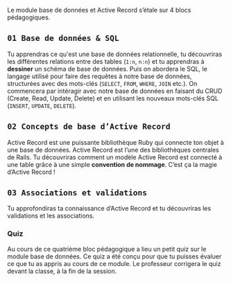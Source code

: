 Le module base de données et Active Record s’étale sur 4 blocs pédagogiques.

## `01 Base de données & SQL`

Tu apprendras ce qu'est une base de données relationnelle, tu découvriras les différentes relations entre des tables (`1:n`, `n:n`) et tu apprendras à **dessiner** un schéma de base de données. Puis on abordera le SQL, le langage utilisé pour faire des requêtes à notre base de données, structurées avec des mots-clés (`SELECT`, `FROM`, `WHERE`, `JOIN` etc.). On commencera par intéragir avec notre base de données en faisant du CRUD (Create, Read, Update, Delete) et en utilisant les nouveaux mots-clés SQL (`INSERT`, `UPDATE`, `DELETE`).

## `02 Concepts de base d’Active Record`

Active Record est une puissante bibliothèque Ruby qui connecte ton objet à une base de données. Active Record est l’une des bibliothèques centrales de Rails. Tu découvriras comment un modèle Active Record est connecté à une table grâce à une simple **convention de nommage**. C’est ça la magie d’Active Record !

## `03 Associations et validations`

Tu approfondiras ta connaissance d’Active Record et tu découvriras les validations et les associations.

### Quiz

Au cours de ce quatrième bloc pédagogique a lieu un petit quiz sur le module base de données. Ce quiz a été conçu pour que tu puisses évaluer ce que tu as appris au cours de ce module. Le professeur corrigera le quiz devant la classe, à la fin de la session.

